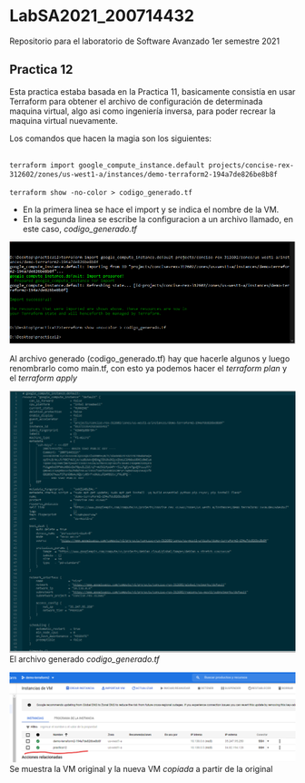 # LabSA2021_200714432
Repositorio para el laboratorio de Software Avanzado 1er semestre 2021

## Practica 12
Esta practica estaba basada en la Practica 11, basicamente consistía en usar Terraform para obtener el archivo de configuración de determinada maquina virtual, algo asi como ingeniería inversa, para poder recrear la maquina virtual nuevamente.

Los comandos que hacen la magia son los siguientes:

```

terraform import google_compute_instance.default projects/concise-rex-312602/zones/us-west1-a/instances/demo-terraform2-194a7de826be8b8f

terraform show -no-color > codigo_generado.tf

```

- En la primera linea se hace el import y se indica el nombre de la VM.
- En la segunda linea se escribe la configuracion a un archivo llamado, en este caso, _codigo_generado.tf_

![Se agrega el servicio SOAP.](https://github.com/kalabajouie/LabSA2021_200714432/blob/Practica12/cod.png "")


Al archivo generado (codigo_generado.tf) hay que hacerle algunos y luego renombrarlo como main.tf, con esto ya podemos hacer el _terraform plan_ y el _terraform apply_


![Se agrega el servicio SOAP.](https://github.com/kalabajouie/LabSA2021_200714432/blob/Practica12/import.png "")
El archivo generado _codigo_generado.tf_



![Se agrega el servicio SOAP.](https://github.com/kalabajouie/LabSA2021_200714432/blob/Practica12/pr12.png "")
Se muestra la VM original y la nueva VM _copiada_ a partir de la original